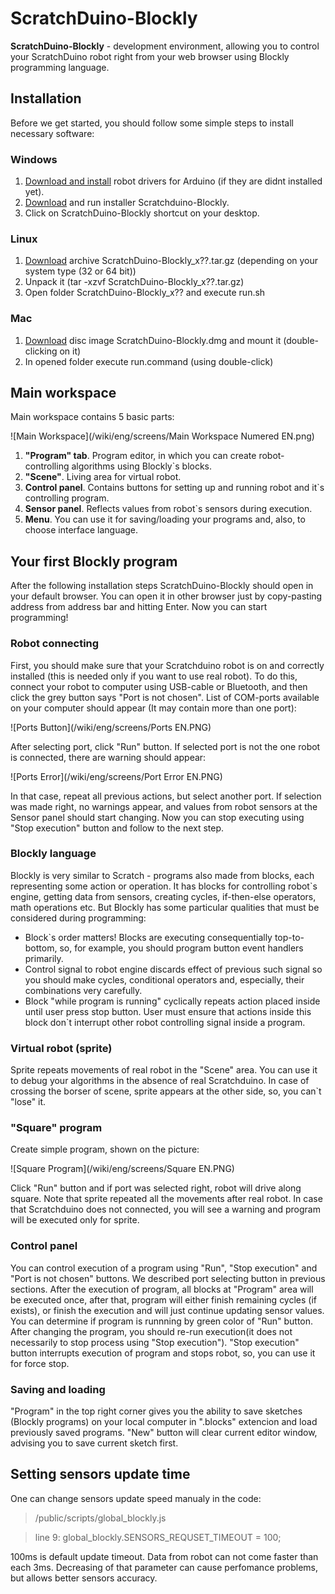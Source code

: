 # ScratchDuino-Blockly

**ScratchDuino-Blockly** - development environment, allowing you to control your ScratchDuino robot
right from your web browser using Blockly programming language.

## Installation ##

Before we get started, you should follow some simple steps to install necessary software:

### Windows ###
1. [Download and install](http://wiki.scratchduino.ru/wiki/%D0%A0%D0%BE%D0%B1%D0%BE%D1%82%D0%BE%D1%82%D0%B5%D1%85%D0%BD%D0%B8%D0%BA%D0%B0_%D1%81_%D0%BF%D0%B5%D0%BB%D0%B5%D0%BD%D0%BE%D0%BA/%D0%A3%D1%81%D1%82%D0%B0%D0%BD%D0%BE%D0%B2%D0%BA%D0%B0_%D0%9F%D0%9E) robot drivers for Arduino (if they are didnt installed yet).
2. [Download]() and run installer Scratchduino-Blockly.
3. Click on ScratchDuino-Blockly shortcut on your desktop.

### Linux ###
1. [Download]() archive ScratchDuino-Blockly_x??.tar.gz (depending on your system type (32 or 64 bit))
2. Unpack it (tar -xzvf ScratchDuino-Blockly_x??.tar.gz)
3. Open folder ScratchDuino-Blockly_x?? and execute run.sh

### Mac ###
1. [Download]() disc image ScratchDuino-Blockly.dmg and mount it (double-clicking on it)
2. In opened folder execute run.command (using double-click)

## Main workspace ##

Main workspace contains 5 basic parts:

![Main Workspace](/wiki/eng/screens/Main Workspace Numered EN.png)

1. **"Program" tab**. Program editor, in which you can create robot-controlling algorithms using Blockly`s blocks.
2. **"Scene"**. Living area for virtual robot.
3. **Control panel**. Contains buttons for setting up and running robot and it`s controlling program.
4. **Sensor panel**. Reflects values from robot`s sensors during execution.
5. **Menu**. You can use it for saving/loading your programs and, also, to choose interface language.

## Your first Blockly program ##

After the following installation steps ScratchDuino-Blockly should open in your default browser.
You can open it in other browser just by copy-pasting address from address bar and hitting Enter.
Now you can start programming!

### Robot connecting ###

First, you should make sure that your Scratchduino robot is on and correctly installed
(this is needed only if you want to use real robot). To do this, connect your robot to computer using USB-cable
or Bluetooth, and then click the grey button says "Port is not chosen". List of COM-ports available on your computer
should appear (It may contain more than one port):

![Ports Button](/wiki/eng/screens/Ports EN.PNG)

After selecting port, click "Run" button. If selected port is not the one robot is connected, there are warning should appear:

![Ports Error](/wiki/eng/screens/Port Error EN.PNG)

In that case, repeat all previous actions, but select another port. If selection was made right, no warnings appear, and values from robot sensors at the Sensor panel should start changing. Now you can stop executing using "Stop execution" button and follow to the next step.

### Blockly language ###

Blockly is very similar to Scratch - programs also made from blocks, each representing some action or operation.
It has blocks for controlling robot`s engine, getting data from sensors, creating cycles, if-then-else operators,
math operations etc. But Blockly has some particular qualities that must be considered during programming:

* Block`s order matters! Blocks are executing consequentially top-to-bottom, so, for example, you should program
button event handlers primarily.
* Control signal to robot engine discards effect of previous such signal so
you should make cycles, conditional operators and, especially, their combinations very carefully.
* Block "while program is running" cyclically repeats action placed inside until user press stop button.
User must ensure that actions inside this block don`t interrupt other robot controlling signal inside a program.

### Virtual robot (sprite) ###

Sprite repeats movements of real robot in the "Scene" area. You can use it to debug your algorithms in the absence
of real Scratchduino. In case of crossing the borser of scene, sprite appears at the other side, so,
 you can`t "lose" it.

### "Square" program ###

Create simple program, shown on the picture:

![Square Program](/wiki/eng/screens/Square EN.PNG)

Click "Run" button and if port was selected right, robot will drive along square. Note that sprite repeated all the movements after real robot. In case that Scratchduino does not connected, you will see a warning and program will be executed only for sprite.

### Control panel ###

You can control execution of a program using "Run", "Stop execution" and "Port is not chosen" buttons.
We described port selecting button in previous sections.
After the execution of program, all blocks at "Program" area will be executed once, after that, program will either
 finish remaining cycles (if exists), or finish the execution and will just continue updating sensor values.
You can determine if program is runnning by green color of "Run" button. After changing the program, you should
 re-run execution(it does not necessarily to stop process using "Stop execution").
"Stop execution" button interrupts execution of program and stops robot, so, you can use it for force stop.

### Saving and loading ###

"Program" in the top right corner gives you the ability to save sketches (Blockly programs) on your local
 computer in ".blocks" extencion and load previously saved programs. "New" button will clear current editor window,
 advising you to save current sketch first.

## Setting sensors update time ##

One can change sensors update speed manualy in the code:

> /public/scripts/global_blockly.js

> line 9: global_blockly.SENSORS_REQUSET_TIMEOUT = 100;

100ms is default update timeout. Data from robot can not come faster than each 3ms. Decreasing of that parameter can cause perfomance problems, but allows better sensors accuracy.
